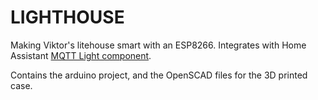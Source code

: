 # LIGHTHOUSE

Making Viktor's litehouse smart with an ESP8266. Integrates with Home Assistant [MQTT Light component](https://www.home-assistant.io/integrations/light.mqtt/).

Contains the arduino project, and the OpenSCAD files for the 3D printed case.
